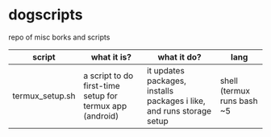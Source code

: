 # dogscripts
repo of misc borks and scripts

|script|what it is?|what it do?|lang|
-------|-----------|-----------|----|
|termux_setup.sh|a script to do first-time setup for termux app (android)|it updates packages, installs packages i like, and runs storage setup|shell (termux runs bash ~5|
